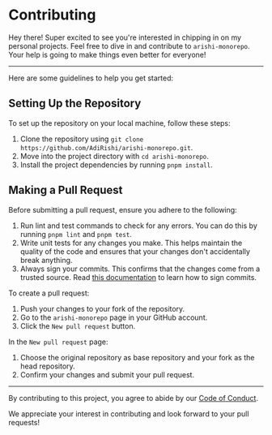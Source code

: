 # Contributing

Hey there! Super excited to see you're interested in chipping in on my personal projects. Feel free to dive in and contribute to `arishi-monorepo`. Your help is going to make things even better for everyone!

---

Here are some guidelines to help you get started:

## Setting Up the Repository

To set up the repository on your local machine, follow these steps:

1. Clone the repository using `git clone https://github.com/AdiRishi/arishi-monorepo.git`.
2. Move into the project directory with `cd arishi-monorepo`.
3. Install the project dependencies by running `pnpm install`.

## Making a Pull Request

Before submitting a pull request, ensure you adhere to the following:

1. Run lint and test commands to check for any errors. You can do this by running `pnpm lint` and `pnpm test`.
2. Write unit tests for any changes you make. This helps maintain the quality of the code and ensures that your changes don't accidentally break anything.
3. Always sign your commits. This confirms that the changes come from a trusted source. Read [this documentation](https://docs.github.com/en/authentication/managing-commit-signature-verification/about-commit-signature-verification) to learn how to sign commits.

To create a pull request:

1. Push your changes to your fork of the repository.
2. Go to the `arishi-monorepo` page in your GitHub account.
3. Click the `New pull request` button.

In the `New pull request` page:

1. Choose the original repository as base repository and your fork as the head repository.
2. Confirm your changes and submit your pull request.

---

By contributing to this project, you agree to abide by our [Code of Conduct](./CODE_OF_CONDUCT.md).

We appreciate your interest in contributing and look forward to your pull requests!
